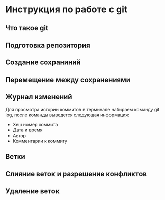 # Инструкция по работе с git

## Что такое git

## Подготовка репозитория

## Создание сохраниний

## Перемещение между сохранениями

## Журнал изменений
Для просмотра истории коммитов в терминале набираем команду git log, после команды выведется следующая информация:
* Хеш номер коммита
* Дата и время
* Автор
* Комментарии к коммиту

## Ветки

## Слияние веток и разрешение конфликтов

## Удаление веток



